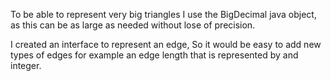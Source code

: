 To be able to represent very big triangles I use the BigDecimal java object, as this can be as large as needed without 
lose of precision. 

I created an interface to represent an edge, So it would be easy to add new types of edges for example an edge length 
that is represented by and integer.   

